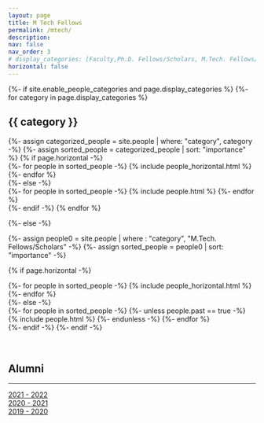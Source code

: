 ```yaml
---
layout: page
title: M Tech Fellows
permalink: /mtech/
description: 
nav: false
nav_order: 3
# display_categories: [Faculty,Ph.D. Fellows/Scholars, M.Tech. Fellows/Scholars, Staff ]
horizontal: false
---
```


<!-- pages/peoples.md -->
<div class="people-non-faculty">
{%- if site.enable_people_categories and page.display_categories %}
  <!-- Display categorized people -->
  {%- for category in page.display_categories %}
  <h2 class="category">{{ category }}</h2>
  {%- assign categorized_people = site.people | where: "category", category -%}
  {%- assign sorted_people = categorized_people | sort: "importance" %}
  <!-- Generate cards for each people -->
  {% if page.horizontal -%}
  <div class="container">
    <div class="row row-cols-1">
    {%- for people in sorted_people -%}
      {% include people_horizontal.html %}  
    {%- endfor %}
    </div>
  </div>
  {%- else -%}
  <div class="grid">
    {%- for people in sorted_people -%}
      {% include people.html %}
    {%- endfor %}
  </div>
  {%- endif -%}
  {% endfor %}

{%- else -%}
<!-- Display people without categories -->
{%- assign people0 = site.people | where : "category", "M.Tech. Fellows/Scholars" -%}
  {%- assign sorted_people = people0 | sort: "importance" -%}
  <!-- Generate cards for each people -->
  {% if page.horizontal -%}
  <div class="container">
    <div class="row row-cols-2">
    {%- for people in sorted_people -%}
      {% include people_horizontal.html %}
    {%- endfor %}
    </div>
  </div>
  {%- else -%}
  <div class="grid">
    {%- for people in sorted_people -%}
    {%- unless people.past == true -%}
      {% include people.html %}
    {%- endunless -%}
    {%- endfor %}
  </div>
  {%- endif -%}
{%- endif -%}
</div>



<br>
<br> 

<h2 class="category">Alumni</h2>

   <hr>
   <div class="row">
    <div class="col-md-4">
      <a href="/mtech-2021/" class="btn btn-primary btn-lg active" role="button" aria-pressed="true">2021 - 2022</a>
    </div>
    <div class="col-md-4">
      <a href="/mtech-2020/" class="btn btn-primary btn-lg active" role="button" aria-pressed="true">2020 - 2021</a>
    </div>
        <div class="col-md-4">
      <a href="/mtech-2019/" class="btn btn-primary btn-lg active" role="button" aria-pressed="true">2019 - 2020</a>
    </div>
 
   </div>